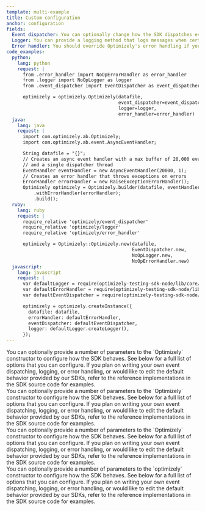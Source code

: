 ```yaml
---
template: multi-example
title: Custom configuration
anchor: configuration
fields:
  Event dispatcher: You can optionally change how the SDK dispatches events to Optimizely, by providing a request handling function that takes a URL and query parameters as arguments. You should provide your own event dispatcher if you have particular networking requirements on your servers that aren't met by our default dispatcher.
  Logger: You can provide a logging method that logs messages when certain events occur in the SDK. You can write your own logger if you would like to customize things like message formatting or minimum logging levels. For the Java SDK, we require the use of an [SLF4J](http://www.slf4j.org) implementation.
  Error handler: You should override Optimizely's error handling if you would like to take custom actions when exceptions are raised. If you are using the SDK in production then you will want to handle exceptions elegantly.
code_examples:
  python:
    lang: python
    request: |
      from .error_handler import NoOpErrorHandler as error_handler
      from .logger import NoOpLogger as logger
      from .event_dispatcher import EventDispatcher as event_dispatcher

      optimizely = optimizely.Optimizely(datafile,
                                         event_dispatcher=event_dispatcher,
                                         logger=logger,
                                         error_handler=error_handler)
  java:
    lang: java
    request: |
      import com.optimizely.ab.Optimizely;
      import com.optimizely.ab.event.AsyncEventHandler;

      String datafile = "{}";
      // Creates an async event handler with a max buffer of 20,000 events
      // and a single dispatcher thread
      EventHandler eventHandler = new AsyncEventHandler(20000, 1);
      // Creates an error handler that throws exceptions on errors
      ErrorHandler errorHandler = new RaiseExceptionErrorHandler();
      Optimizely optimizely = Optimizely.builder(datafile, eventHandler)
          .withErrorHandler(errorHandler);
          .build();
  ruby:
    lang: ruby
    request: |
      require_relative 'optimizely/event_dispatcher'
      require_relative 'optimizely/logger'
      require_relative 'optimizely/error_handler'

      optimizely = Optimizely::Optimizely.new(datafile,
                                              EventDispatcher.new,
                                              NoOpLogger.new,
                                              NoOpErrorHandler.new)
  javascript:
    lang: javascript
    request: |
      var defaultLogger = require(optimizely-testing-sdk-node/lib/core/logger);
      var defaultErrorHandler = require(optimizely-testing-sdk-node/lib/core/error_handler);
      var defaultEventDispatcher = require(optimizely-testing-sdk-node/lib/core/event_dispatcher);

      optimizely = optimizely.createInstance({
        datafile: datafile,
        errorHandler: defaultErrorHandler,
        eventDispatcher: defaultEventDispatcher,
        logger: defaultLogger.createLogger(),
      });
---
```

<div class="hidden visible" data-toggle-section="python-code">
  You can optionally provide a number of parameters to the `Optimizely` constructor to configure how the SDK behaves. See below for a full list of options that you can configure. If you plan on writing your own event dispatching, logging, or error handling, or would like to edit the default behavior provided by our SDKs, refer to the reference implementations in the SDK source code for examples.
</div>

<div class="hidden visible" data-toggle-section="java-code">
  You can optionally provide a number of parameters to the `Optimizely` constructor to configure how the SDK behaves. See below for a full list of options that you can configure. If you plan on writing your own event dispatching, logging, or error handling, or would like to edit the default behavior provided by our SDKs, refer to the reference implementations in the SDK source code for examples.
</div>

<div class="hidden visible" data-toggle-section="ruby-code">
  You can optionally provide a number of parameters to the `Optimizely` constructor to configure how the SDK behaves. See below for a full list of options that you can configure. If you plan on writing your own event dispatching, logging, or error handling, or would like to edit the default behavior provided by our SDKs, refer to the reference implementations in the SDK source code for examples.
</div>

<div class="hidden visible" data-toggle-section="javascript-code">
  You can optionally provide a number of parameters to the `optimizely` constructor to configure how the SDK behaves. See below for a full list of options that you can configure. If you plan on writing your own event dispatching, logging, or error handling, or would like to edit the default behavior provided by our SDKs, refer to the reference implementations in the SDK source code for examples.
</div>